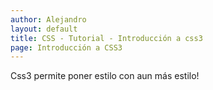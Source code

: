 ```yaml
---
author: Alejandro
layout: default
title: CSS - Tutorial - Introducción a css3
page: Introducción a CSS3
---
```


Css3 permite poner estilo con aun más estilo!